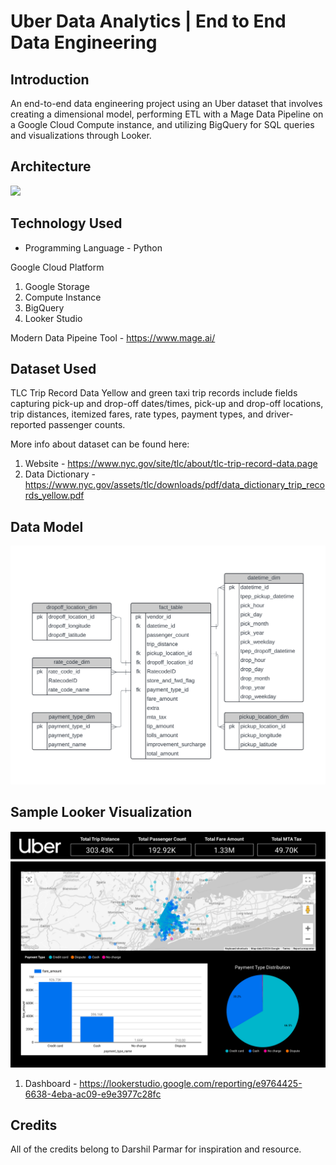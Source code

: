 # Uber Data Analytics | End to End Data Engineering

## Introduction

An end-to-end data engineering project using an Uber dataset that involves creating a dimensional model, performing ETL with a Mage Data Pipeline on a Google Cloud Compute instance, and utilizing BigQuery for SQL queries and visualizations through Looker.

## Architecture 
<img src="Sequence diagram.jpg">

## Technology Used
- Programming Language - Python

Google Cloud Platform
1. Google Storage
2. Compute Instance 
3. BigQuery
4. Looker Studio

Modern Data Pipeine Tool - https://www.mage.ai/



## Dataset Used
TLC Trip Record Data
Yellow and green taxi trip records include fields capturing pick-up and drop-off dates/times, pick-up and drop-off locations, trip distances, itemized fares, rate types, payment types, and driver-reported passenger counts. 


More info about dataset can be found here:
1. Website - https://www.nyc.gov/site/tlc/about/tlc-trip-record-data.page
2. Data Dictionary - https://www.nyc.gov/assets/tlc/downloads/pdf/data_dictionary_trip_records_yellow.pdf

## Data Model
<img src="uber_data_model.png">


## Sample Looker Visualization
<img src="Uber_Data_Analytics_-_Payment_Type_Distribution.pdf">

1. Dashboard - https://lookerstudio.google.com/reporting/e9764425-6638-4eba-ac09-e9e3977c28fc

## Credits
All of the credits belong to Darshil Parmar for inspiration and resource.
